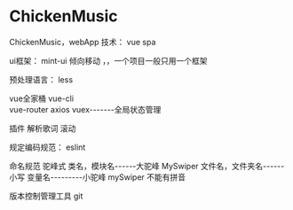 ﻿# ChickenMusic
ChickenMusic，webApp
技术：
    vue    spa    

ui框架：
           mint-ui 倾向移动 ，，一个项目一般只用一个框架

预处理语言：
    less

vue全家桶
    vue-cli  
    vue-router
    axios
    vuex-------全局状态管理

插件
    解析歌词
    滚动

规定编码规范：
    eslint


命名规范    驼峰式
    类名，模块名------大驼峰    MySwiper
    文件名，文件夹名------小写
    变量名---------小驼峰  mySwiper
    不能有拼音

版本控制管理工具
	git
